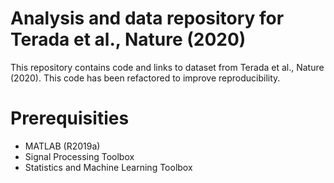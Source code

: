 # Analysis and data repository for Terada et al., Nature (2020)
This repository contains code and links to dataset from Terada et al., Nature (2020). This code has been refactored to improve reproducibility.

# Prerequisities
* MATLAB (R2019a)
* Signal Processing Toolbox
* Statistics and Machine Learning Toolbox
